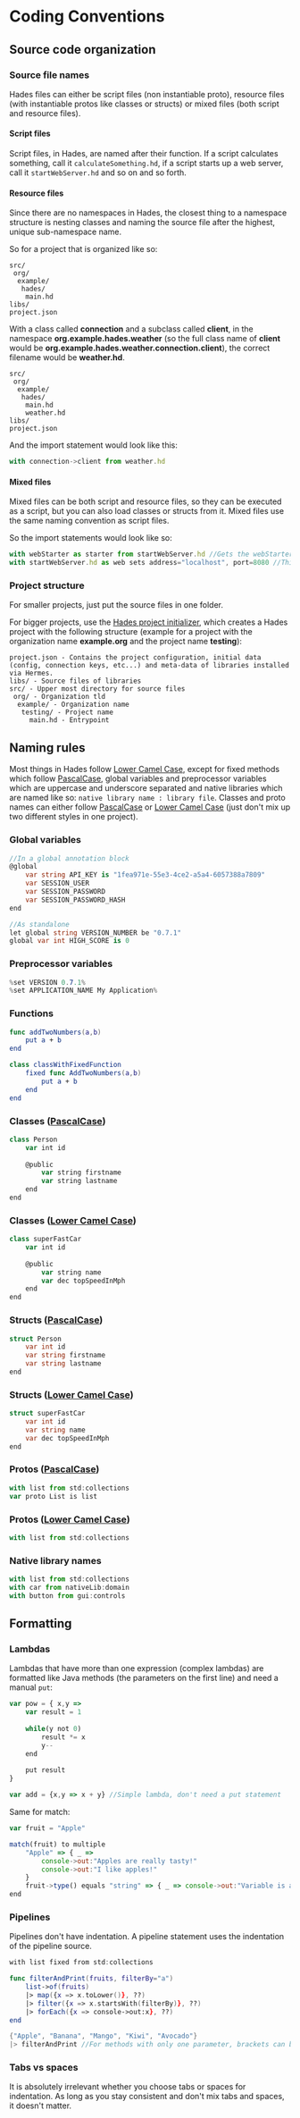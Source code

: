 # Coding Conventions

## Source code organization

### Source file names

Hades files can either be script files \(non instantiable proto\), resource files \(with instantiable protos like classes or structs\) or mixed files \(both script and resource files\).

#### Script files

Script files, in Hades, are named after their function. If a script calculates something, call it `calculateSomething.hd`, if a script starts up a web server, call it `startWebServer.hd` and so on and so forth.

#### Resource files

Since there are no namespaces in Hades, the closest thing to a namespace structure is nesting classes and naming the source file after the highest, unique sub-namespace name.

So for a project that is organized like so:

```text
src/
 org/
  example/
   hades/
    main.hd
libs/
project.json
```

With a class called **connection** and a subclass called **client**, in the namespace **org.example.hades.weather** \(so the full class name of **client** would be **org.example.hades.weather.connection.client**\), the correct filename would be **weather.hd**.

```text
src/
 org/
  example/
   hades/
    main.hd
    weather.hd
libs/
project.json
```

And the import statement would look like this:

```javascript
with connection->client from weather.hd
```

#### Mixed files

Mixed files can be both script and resource files, so they can be executed as a script, but you can also load classes or structs from it. Mixed files use the same naming convention as script files.

So the import statements would look like so:

```javascript
with webStarter as starter from startWebServer.hd //Gets the webStarter class proto from startWebServer.hd
with startWebServer.hd as web sets address="localhost", port=8080 //This would just execute the script
```

### Project structure

For smaller projects, just put the source files in one folder.

For bigger projects, use the [Hades project initializer](../other/tools.md#hades-project-initializer), which creates a Hades project with the following structure \(example for a project with the organization name **example.org** and the project name **testing**\):

```text
project.json - Contains the project configuration, initial data (config, connection keys, etc...) and meta-data of libraries installed via Hermes.
libs/ - Source files of libraries
src/ - Upper most directory for source files
 org/ - Organization tld
  example/ - Organization name
   testing/ - Project name
     main.hd - Entrypoint
```

## Naming rules

Most things in Hades follow [Lower Camel Case](http://wiki.c2.com/?LowerCamelCase), except for fixed methods which follow [PascalCase](https://wiki.c2.com/?PascalCase), global variables and preprocessor variables which are uppercase and underscore separated and native libraries which are named like so: `native library name : library file`. Classes and proto names can either follow [PascalCase](https://wiki.c2.com/?PascalCase) or  [Lower Camel Case](http://wiki.c2.com/?LowerCamelCase) \(just don't mix up two different styles in one project\).

### Global variables

```csharp
//In a global annotation block
@global
    var string API_KEY is "1fea971e-55e3-4ce2-a5a4-6057388a7809"
    var SESSION_USER
    var SESSION_PASSWORD
    var SESSION_PASSWORD_HASH
end

//As standalone
let global string VERSION_NUMBER be "0.7.1"
global var int HIGH_SCORE is 0
```

### Preprocessor variables

```csharp
%set VERSION 0.7.1%
%set APPLICATION_NAME My Application%
```

### Functions

```swift
func addTwoNumbers(a,b)
    put a + b
end

class classWithFixedFunction
    fixed func AddTwoNumbers(a,b)
        put a + b
    end
end
```

### Classes \([PascalCase](https://wiki.c2.com/?PascalCase)\)

```swift
class Person
    var int id
    
    @public
        var string firstname
        var string lastname
    end
end
```

### Classes \([Lower Camel Case](http://wiki.c2.com/?LowerCamelCase)\)

```javascript
class superFastCar
    var int id
    
    @public
        var string name
        var dec topSpeedInMph
    end
end
```

### Structs \([PascalCase](https://wiki.c2.com/?PascalCase)\)

```csharp
struct Person
    var int id
    var string firstname
    var string lastname
end
```

### Structs \([Lower Camel Case](http://wiki.c2.com/?LowerCamelCase)\)

```csharp
struct superFastCar
    var int id
    var string name
    var dec topSpeedInMph
end
```

### Protos \([PascalCase](https://wiki.c2.com/?PascalCase)\)

```javascript
with list from std:collections
var proto List is list
```

### Protos \([Lower Camel Case](http://wiki.c2.com/?LowerCamelCase)\) 

```javascript
with list from std:collections
```

### Native library names

```javascript
with list from std:collections
with car from nativeLib:domain
with button from gui:controls
```

## Formatting

### Lambdas

Lambdas that have more than one expression \(complex lambdas\) are formatted like Java methods \(the parameters on the first line\) and need a manual `put`:

```javascript
var pow = { x,y => 
    var result = 1
    
    while(y not 0)
        result *= x
        y--
    end
    
    put result
}

var add = {x,y => x + y} //Simple lambda, don't need a put statement
```

Same for match:

```javascript
var fruit = "Apple"

match(fruit) to multiple
    "Apple" => { _ =>
        console->out:"Apples are really tasty!"
        console->out:"I like apples!"
    }
    fruit->type() equals "string" => { _ => console->out:"Variable is a string"} //Simple lambda
end
```

### Pipelines

Pipelines don't have indentation. A pipeline statement uses the indentation of the pipeline source.

```swift
with list fixed from std:collections

func filterAndPrint(fruits, filterBy="a")
    list->of(fruits)
    |> map({x => x.toLower()}, ??)
    |> filter({x => x.startsWith(filterBy)}, ??)
    |> forEach({x => console->out:x}, ??)
end

{"Apple", "Banana", "Mango", "Kiwi", "Avocado"}
|> filterAndPrint //For methods with only one parameter, brackets can be omitted; results in filterAndPrint({"Apple", "Banana", "Mango", "Kiwi", "Avocado"})
```

### Tabs vs spaces

It is absolutely irrelevant whether you choose tabs or spaces for indentation. As long as you stay consistent and don't mix tabs and spaces, it doesn't matter.

